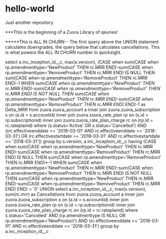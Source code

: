 # hello-world
Just another repository


***This is the beginning of a Zuora Library of qeuries!

*****This is ALL IN CHURN-- The first query above the UNION statement calculates downgrades, the query below that calculates cancellations. This is what powers the ALL IN CHURN number in quicksight.

select a.inc_inception_id__c, max(s.version),
  (CASE when sum(CASE when rp.amendmenttype='NewProduct' THEN rc.MRR END)-sum(CASE when rp.amendmenttype='RemoveProduct' THEN rc.MRR END) IS NULL THEN sum(CASE when rp.amendmenttype='RemoveProduct' THEN rc.MRR END)*-1
   WHEN sum(CASE when rp.amendmenttype='NewProduct' THEN rc.MRR END)-sum(CASE when rp.amendmenttype='RemoveProduct' THEN rc.MRR END) IS NOT NULL THEN sum(CASE when rp.amendmenttype='NewProduct' THEN rc.MRR END)-sum(CASE when rp.amendmenttype='RemoveProduct' THEN rc.MRR END) END)*-1 as Delta_MRR
from zuora.zuora_account a
inner join zuora.zuora_subscription s on (a.id = s.accountid)
inner join zuora.zuora_rate_plan rp on (s.id = rp.subscriptionid)
inner join zuora.zuora_rate_plan_charge rc on (rp.id = rc.rateplanid)
where (s.status='Active' OR s.status='Cancelled') AND ((rc.effectiveenddate >= '2018-03-01' AND rc.effectiveenddate <= '2018-03-31') OR (rc.effectivestartdate >= '2018-03-01' AND rc.effectivestartdate <= '2018-03-31'))
group by s.version, a.inc_inception_id__c
having  (CASE when sum(CASE when rp.amendmenttype='NewProduct' THEN rc.MRR END)-sum(CASE when rp.amendmenttype='RemoveProduct' THEN rc.MRR END) IS NULL THEN sum(CASE when rp.amendmenttype='RemoveProduct' THEN rc.MRR END)*-1
   WHEN sum(CASE when rp.amendmenttype='NewProduct' THEN rc.MRR END)-sum(CASE when rp.amendmenttype='RemoveProduct' THEN rc.MRR END) IS NOT NULL THEN sum(CASE when rp.amendmenttype='NewProduct' THEN rc.MRR END)-sum(CASE when rp.amendmenttype='RemoveProduct' THEN rc.MRR END) END) < '0'
UNION
select a.inc_inception_id__c, max(s.version),
  sum(rc.mrr) as Cancellations
from zuora.zuora_account a
inner join zuora.zuora_subscription s on (a.id = s.accountid)
inner join zuora.zuora_rate_plan rp on (s.id = rp.subscriptionid)
inner join zuora.zuora_rate_plan_charge rc on (rp.id = rc.rateplanid)
where s.status='Cancelled' AND (rp.amendmenttype IS NULL OR rp.amendmenttype='NewProduct') AND (rc.effectiveenddate >= '2018-03-01' AND rc.effectiveenddate <= '2018-03-31')
group by a.inc_inception_id__c
